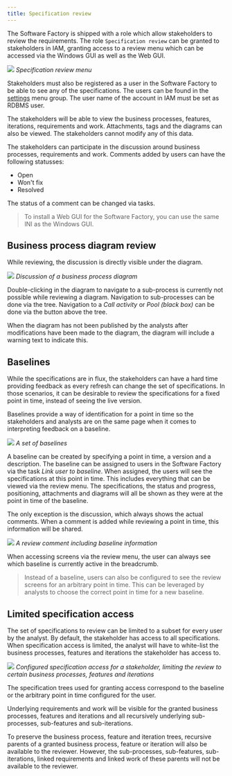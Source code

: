 ```yaml
---
title: Specification review
---
```


The Software Factory is shipped with a role which allow stakeholders to review the requirements. The role `Specification review` can be granted to stakeholders in IAM, granting access to a review menu which can be accessed via the Windows GUI as well as the Web GUI.

![](assets/sf/specification_review_menu.png)
*Specification review menu*

Stakeholders must also be registered as a user in the Software Factory to be able to see any of the specifications. The users can be found in the [settings](settings) menu group. The user name of the account in IAM must be set as RDBMS user.

The stakeholders will be able to view the business processes, features, iterations, requirements and work. Attachments, tags and the diagrams can also be viewed. The stakeholders cannot modify any of this data.

The stakeholders can participate in the discussion around business processes, requirements and work. Comments added by users can have the following statusses:
- Open
- Won't fix
- Resolved

The status of a comment can be changed via tasks.

> To install a Web GUI for the Software Factory, you can use the same INI as the Windows GUI.

## Business process diagram review

While reviewing, the discussion is directly visible under the diagram.

![](assets/sf/diagram-review.png)
*Discussion of a business process diagram*

Double-clicking in the diagram to navigate to a sub-process is currently not possible while reviewing a diagram. Navigation to sub-processes can be done via the tree. Navigation to a *Call activity* or *Pool (black box)* can be done via the button above the tree.

When the diagram has not been published by the analysts after modifications have been made to the diagram, the diagram will include a warning text to indicate this.

## Baselines

While the specifications are in flux, the stakeholders can have a hard time providing feedback as every refresh can change the set of specifications. In those scenarios, it can be desirable to review the specifications for a fixed point in time, instead of seeing the live version.

Baselines provide a way of identification for a point in time so the stakeholders and analysts are on the same page when it comes to interpreting feedback on a baseline.

![](assets/sf/baseline.png)
*A set of baselines*

A baseline can be created by specifying a point in time, a version and a description. The baseline can be assigned to users in the Software Factory via the task *Link user to baseline*. When assigned, the users will see the specifications at this point in time. This includes everything that can be viewed via the review menu. The specifications, the status and progress, positioning, attachments and diagrams will all be shown as they were at the point in time of the baseline. 

The only exception is the discussion, which always shows the actual comments. When a comment is added while reviewing a point in time, this information will be shared.

![](assets/sf/baseline-comment.png)
*A review comment including baseline information*

When accessing screens via the review menu, the user can always see which baseline is currently active in the breadcrumb. 

> Instead of a baseline, users can also be configured to see the review screens for an arbitrary point in time. This can be leveraged by analysts to choose the correct point in time for a new baseline.

## Limited specification access

The set of specifications to review can be limited to a subset for every user by the analyst. By default, the stakeholder has access to all specifications. When specification access is limited, the analyst will have to white-list the business processes, features and iterations the stakeholder has access to.

![](assets/sf/stakeholder-specification-access.png)
*Configured specification access for a stakeholder, limiting the review to certain business processes, features and iterations*

The specification trees used for granting access correspond to the baseline or the arbitrary point in time configured for the user.

Underlying requirements and work will be visible for the granted business processes, features and iterations and all recursively underlying sub-processes, sub-features and sub-iterations.

To preserve the business process, feature and iteration trees, recursive parents of a granted business process, feature or iteration will also be available to the reviewer. However, the sub-processes, sub-features, sub-iterations, linked requirements and linked work of these parents will not be available to the reviewer.